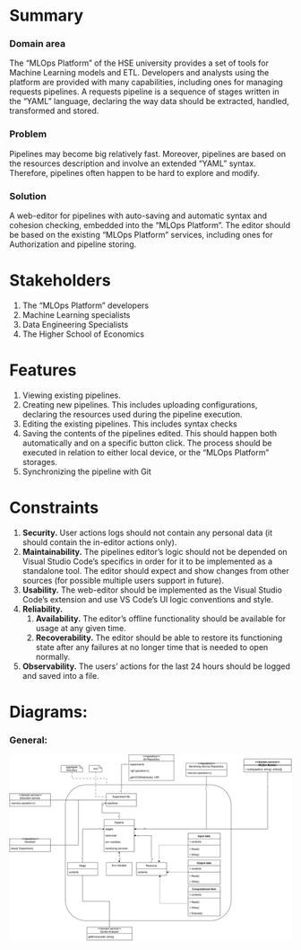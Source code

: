 # Summary

### Domain area

The “MLOps Platform” of the HSE university provides a set of tools for Machine Learning models and ETL. Developers and analysts using the platform are provided with many capabilities, including ones for managing requests pipelines. A requests pipeline is a sequence of stages written in the “YAML” language, declaring the way data should be extracted, handled, transformed and stored.

### Problem

Pipelines may become big relatively fast. Moreover, pipelines are based on the resources description and involve an extended “YAML” syntax. Therefore, pipelines often happen to be hard to explore and modify.

### Solution

A web-editor for pipelines with auto-saving and automatic syntax and cohesion checking, embedded into the “MLOps Platform”. The editor should be based on the existing “MLOps Platform” services, including ones for Authorization and pipeline storing.

# Stakeholders

1. The “MLOps Platform” developers  
2. Machine Learning specialists  
3. Data Engineering Specialists  
4. The Higher School of Economics

# Features

1. Viewing existing pipelines.  
2. Creating new pipelines. This includes uploading configurations, declaring the resources used during the pipeline execution.  
3. Editing the existing pipelines. This includes syntax checks  
4. Saving the contents of the pipelines edited. This should happen both automatically and on a specific button click. The process should be executed in relation to either local device, or the “MLOps Platform” storages.  
5. Synchronizing the pipeline with Git

# Constraints

1. **Security.** User actions logs should not contain any personal data (it should contain the in-editor actions only).  
2. **Maintainability.** The pipelines editor’s logic should not be depended on Visual Studio Code’s specifics in order for it to be implemented as a standalone tool. The editor should expect and show changes from other sources (for possible multiple users support in future).  
3. **Usability.** The web-editor should be implemented as the Visual Studio Code’s extension and use VS Code’s UI logic conventions and style.  
4. **Reliability.**  
   1. **Availability.** The editor’s offline functionality should be available for usage at any given time.  
   2. **Recoverability.** The editor should be able to restore its functioning state after any failures at no longer time that is needed to open normally.  
5. **Observability.** The users’ actions for the last 24 hours should be logged and saved into a file.

# Diagrams:

### General:

<img src="./docs/diagrams/DDD.svg">
